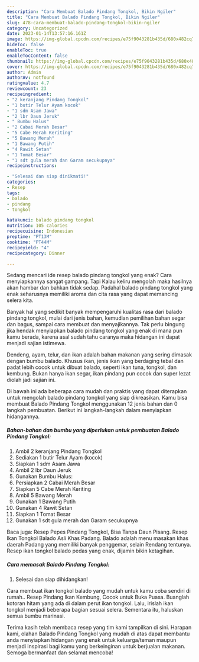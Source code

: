 ```yaml
---
description: "Cara Membuat Balado Pindang Tongkol, Bikin Ngiler"
title: "Cara Membuat Balado Pindang Tongkol, Bikin Ngiler"
slug: 478-cara-membuat-balado-pindang-tongkol-bikin-ngiler
category: Uncategorized
date: 2023-01-14T13:57:16.161Z
image: https://img-global.cpcdn.com/recipes/e75f9043281b435d/680x482cq70/balado-pindang-tongkol-foto-resep-utama.jpg
hideToc: false
enableToc: true
enableTocContent: false
thumbnail: https://img-global.cpcdn.com/recipes/e75f9043281b435d/680x482cq70/balado-pindang-tongkol-foto-resep-utama.jpg
cover: https://img-global.cpcdn.com/recipes/e75f9043281b435d/680x482cq70/balado-pindang-tongkol-foto-resep-utama.jpg
author: Admin
authorAv: notfound
ratingvalue: 4.7
reviewcount: 23
recipeingredient:
- "2 keranjang Pindang Tongkol"
- "1 butir Telur Ayam kocok"
- "1 sdm Asam Jawa"
- "2 lbr Daun Jeruk"
- " Bumbu Halus"
- "2 Cabai Merah Besar"
- "5 Cabe Merah Keriting"
- "5 Bawang Merah"
- "1 Bawang Putih"
- "4 Rawit Setan"
- "1 Tomat Besar"
- "1 sdt gula merah dan Garam secukupnya"
recipeinstructions:

- "Selesai dan siap dinikmati!"
categories:
- Resep
tags:
- balado
- pindang
- tongkol

katakunci: balado pindang tongkol 
nutrition: 105 calories
recipecuisine: Indonesian
preptime: "PT13M"
cooktime: "PT44M"
recipeyield: "4"
recipecategory: Dinner

---
```



Sedang mencari ide resep balado pindang tongkol yang enak? Cara menyiapkannya sangat gampang. Tapi Kalau keliru mengolah maka hasilnya akan hambar dan bahkan tidak sedap. Padahal balado pindang tongkol yang enak seharusnya memiliki aroma dan cita rasa yang dapat memancing selera kita.


Banyak hal yang sedikit banyak mempengaruhi kualitas rasa dari balado pindang tongkol, mulai dari jenis bahan, kemudian pemilihan bahan segar dan bagus, sampai cara membuat dan menyajikannya. Tak perlu bingung jika hendak menyiapkan balado pindang tongkol yang enak di mana pun kamu berada, karena asal sudah tahu caranya maka hidangan ini dapat menjadi sajian istimewa.

Dendeng, ayam, telur, dan ikan adalah bahan makanan yang sering dimasak dengan bumbu balado. Khusus ikan, jenis ikan yang berdaging tebal dan padat lebih cocok untuk dibuat balado, seperti ikan tuna, tongkol, dan kembung. Bukan hanya ikan segar, ikan pindang pun cocok dan super lezat diolah jadi sajian ini.


Di bawah ini ada beberapa cara mudah dan praktis yang dapat diterapkan untuk mengolah balado pindang tongkol yang siap dikreasikan. Kamu bisa membuat Balado Pindang Tongkol menggunakan 12 jenis bahan dan 0 langkah pembuatan. Berikut ini langkah-langkah dalam menyiapkan hidangannya.

<!--inarticleads1-->

##### Bahan-bahan dan bumbu yang diperlukan untuk pembuatan Balado Pindang Tongkol:

1. Ambil 2 keranjang Pindang Tongkol
1. Sediakan 1 butir Telur Ayam (kocok)
1. Siapkan 1 sdm Asam Jawa
1. Ambil 2 lbr Daun Jeruk
1. Gunakan  Bumbu Halus:
1. Persiapkan 2 Cabai Merah Besar
1. Siapkan 5 Cabe Merah Keriting
1. Ambil 5 Bawang Merah
1. Gunakan 1 Bawang Putih
1. Gunakan 4 Rawit Setan
1. Siapkan 1 Tomat Besar
1. Gunakan 1 sdt gula merah dan Garam secukupnya


Baca juga: Resep Pepes Pindang Tongkol, Bisa Tanpa Daun Pisang. Resep Ikan Tongkol Balado Asli Khas Padang. Balado adalah menu masakan khas daerah Padang yang memiliki banyak penggemar, selain Rendang tentunya. Resep ikan tongkol balado pedas yang enak, dijamin bikin ketagihan. 

<!--inarticleads2-->

##### Cara memasak Balado Pindang Tongkol:


1. Selesai dan siap dihidangkan!

Cara membuat ikan tongkol balado yang mudah untuk kamu coba sendiri di rumah.. Resep Pindang Ikan Kembung, Cocok untuk Buka Puasa. Buanglah kotoran hitam yang ada di dalam perut ikan tongkol. Lalu, irislah ikan tongkol menjadi beberapa bagian sesuai selera. Sementara itu, haluskan semua bumbu marinasi. 

Terima kasih telah membaca resep yang tim kami tampilkan di sini. Harapan kami, olahan Balado Pindang Tongkol yang mudah di atas dapat membantu anda menyiapkan hidangan yang enak untuk keluarga/teman maupun menjadi inspirasi bagi kamu yang berkeinginan untuk berjualan makanan. Semoga bermanfaat dan selamat mencoba!
